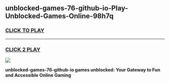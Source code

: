 
## unblocked-games-76-github-io-Play-Unblocked-Games-Online-98h7q
<h3>
<a href="https://premium76.site?title=unblocked-games-76-github-io&ref=25A">CLICK TO PLAY</a></h3>
<hr>

<h3>
<a href="https://premium76.site?title=unblocked-games-76-github-io&ref=25A">CLICK 2 PLAY</a>
  
</h3>

<a href="https://premium76.site?title=unblocked-games-76-github-io&ref=25A"><img src="https://clearcache.store/games.png"></a>


**unblocked-games-76-github-io games unblocked: Your Gateway to Fun and Accessible Online Gaming**
